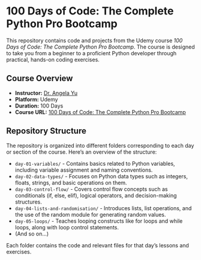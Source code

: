 # 100 Days of Code: The Complete Python Pro Bootcamp

This repository contains code and projects from the Udemy course *100 Days of Code: The Complete Python Pro Bootcamp*. The course is designed to take you from a beginner to a proficient Python developer through practical, hands-on coding exercises.

## Course Overview

- **Instructor:** [Dr. Angela Yu](https://www.udemy.com/user/4b4368a3-b5c8-4529-aa65-2056ec31f37e/)
- **Platform:** Udemy
- **Duration:** 100 Days
- **Course URL:** [100 Days of Code: The Complete Python Pro Bootcamp](https://www.udemy.com/course/100-days-of-code)

## Repository Structure

The repository is organized into different folders corresponding to each day or section of the course. Here’s an overview of the structure:

- `day-01-variables/` - Contains basics related to Python variables, including variable assignment and naming conventions.
- `day-02-data-types/` - Focuses on Python data types such as integers, floats, strings, and basic operations on them.
- `day-03-control-flow/` - Covers control flow concepts such as conditionals (if, else, elif), logical operators, and decision-making structures.
- `day-04-lists-and-randomisation/` - Introduces lists, list operations, and the use of the random module for generating random values.
- `day-05-loops/` - Teaches looping constructs like for loops and while loops, along with loop control statements.
- (And so on...)

Each folder contains the code and relevant files for that day’s lessons and exercises.

